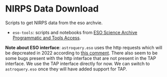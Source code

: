# NIRPS Data Download

Scripts to get NIRPS data from the eso archvie.

- `eso-tools`: scripts and notebooks from [ESO Science Archive Programmatic and Tools Access](http://archive.eso.org/programmatic/#SCRIPT).

**Note about ESO interface**: `astroquery.eso` uses the http requests which will
be depcreated in 2022 according to [this
comment](https://github.com/astropy/astroquery/issues/1818#issuecomment-1031372421).
There also seem to be some bugs present with the http interface that are not
present in the TAP interface. We use the TAP interface directly for now. We can
switch to `astroquery.eso` once they will have added support for TAP.
